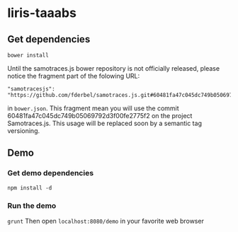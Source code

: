 # liris-taaabs

## Get dependencies
`bower install`

Until the samotraces.js bower repository is not officially released, please notice the fragment part of the folowing URL:
```
"samotracesjs": "https://github.com/fderbel/samotraces.js.git#60481fa47c045dc749b05069792d3f00fe2775f2"
```
in `bower.json`. This fragment mean you will use the commit 60481fa47c045dc749b05069792d3f00fe2775f2 on the project Samotraces.js.
This usage will be replaced soon by a semantic tag versioning.

## Demo
### Get demo dependencies
`npm install -d`

### Run the demo
`grunt`
Then open `localhost:8080/demo` in your favorite web browser
